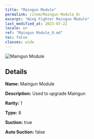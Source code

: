 ```yaml
---
title: "Maingun Module"
permalink: /item/Maingun Module_9/
excerpt: "Wing Fighter Maingun Module"
last_modified_at: 2023-07-22
locale: en
ref: "Maingun Module_9.md"
toc: false
classes: wide
---
```



 ![Maingun Module](/images/item/Maingun_Module_p.png)



## Details

 **Name:** Maingun Module 

 **Description:** Used to upgrade Maingun

 **Rarity:** 1 

 **Type:** 8 

 **Suction:** true 

 **Auto Suction:** false 


